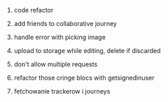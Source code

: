 1. code refactor

   
2. add friends to collaborative journey
3. handle error with picking image
4. upload to storage while editing, delete if discarded
5. don't allow multiple requests
6. refactor those cringe blocs with getsignedinuser
7. fetchowanie trackerow i journeys